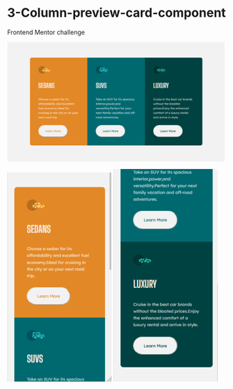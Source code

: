 # 3-Column-preview-card-component
Frontend Mentor challenge


<img src="./design/desktop-img.png" width="500px">

<img src="./design/mobile-img1.png" width="240px">   <img src="./design/mobile-img2.png" width="240px">
